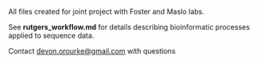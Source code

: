 All files created for joint project with Foster and Maslo labs.

See **rutgers_workflow.md** for details describing bioinformatic processes applied to sequence data.  

Contact [devon.orourke@gmail.com](mailto:devon.orourke@gmail.com) with questions
